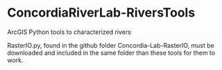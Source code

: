 # ConcordiaRiverLab-RiversTools
ArcGIS Python tools to characterized rivers

RasterIO.py, found in the github folder Concordia-Lab-RasterIO, must be downloaded and included in the same folder than these tools for them to work.
